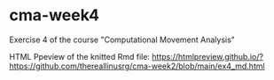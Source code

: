 # cma-week4

Exercise 4 of the course "Computational Movement Analysis"

HTML Ppeview of the knitted Rmd file:
https://htmlpreview.github.io/?https://github.com/thereallinusrg/cma-week2/blob/main/ex4_md.html
